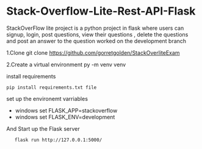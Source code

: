 # Stack-Overflow-Lite-Rest-API-Flask
 StackOverFlow lite project is a python project in flask where users can signup, login, post questions, view their questions , delete the questions and post an answer to the question
 worked on the development branch

1.Clone
git clone https://github.com/gorretgolden/StackOverliteExam

2.Create a virtual environment 
    py -m venv venv

install requirements

    pip install requirements.txt file

set up the environemt varriables
- windows set FLASK_APP=stackoverflow
- windows set FLASK_ENV=development

And Start up the Flask server


       flask run http://127.0.0.1:5000/








